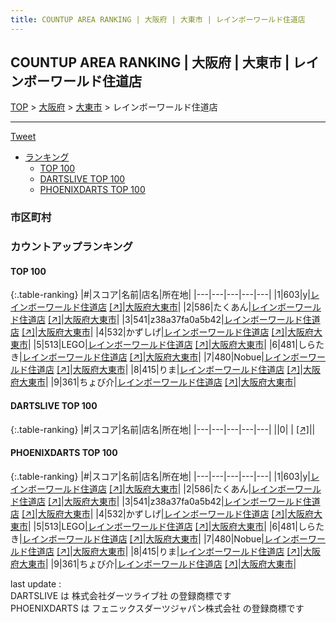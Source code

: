 ```yaml
---
title: COUNTUP AREA RANKING | 大阪府 | 大東市 | レインボーワールド住道店
---
```

## COUNTUP AREA RANKING | 大阪府 | 大東市 | レインボーワールド住道店

[TOP](/darts/rank/) > [大阪府](/darts/rank/大阪府/) > [大東市](/darts/rank/大阪府/大東市/) > レインボーワールド住道店

___

<a href="https://twitter.com/share?ref_src=twsrc%5Etfw" data-text="COUNTUP AREA RANKING | 大阪府大東市レインボーワールド住道店" class="twitter-share-button" data-hashtags="DARTSLIVE,PHOENIXDARTS,darts,ダーツ" data-show-count="false">Tweet</a>

* [ランキング](#カウントアップランキング)
    * [TOP 100](#top-100)
    * [DARTSLIVE TOP 100](#dartslive-top-100)
    * [PHOENIXDARTS TOP 100](#phoenixdarts-top-100)

### 市区町村

<ul>

</ul>

### カウントアップランキング

#### TOP 100



{:.table-ranking}
|#|スコア|名前|店名|所在地|
|---|---|---|---|---|
|1|603|<span class="rank-name-pd">y</span>|<a href="/darts/rank/shops/59196.html">レインボーワールド住道店</a> <a href="https://vs.phoenixdarts.com/jp/shop/shopDetailInfo/s_59196?s_seq=59196">[↗]</a>|<a href="/darts/rank/大阪府/大東市">大阪府大東市</a>|
|2|586|<span class="rank-name-pd">たくあん</span>|<a href="/darts/rank/shops/59196.html">レインボーワールド住道店</a> <a href="https://vs.phoenixdarts.com/jp/shop/shopDetailInfo/s_59196?s_seq=59196">[↗]</a>|<a href="/darts/rank/大阪府/大東市">大阪府大東市</a>|
|3|541|<span class="rank-name-pd">z38a37fa0a5b42</span>|<a href="/darts/rank/shops/59196.html">レインボーワールド住道店</a> <a href="https://vs.phoenixdarts.com/jp/shop/shopDetailInfo/s_59196?s_seq=59196">[↗]</a>|<a href="/darts/rank/大阪府/大東市">大阪府大東市</a>|
|4|532|<span class="rank-name-pd">かずしげ</span>|<a href="/darts/rank/shops/59196.html">レインボーワールド住道店</a> <a href="https://vs.phoenixdarts.com/jp/shop/shopDetailInfo/s_59196?s_seq=59196">[↗]</a>|<a href="/darts/rank/大阪府/大東市">大阪府大東市</a>|
|5|513|<span class="rank-name-pd">LEGO</span>|<a href="/darts/rank/shops/59196.html">レインボーワールド住道店</a> <a href="https://vs.phoenixdarts.com/jp/shop/shopDetailInfo/s_59196?s_seq=59196">[↗]</a>|<a href="/darts/rank/大阪府/大東市">大阪府大東市</a>|
|6|481|<span class="rank-name-pd">しらたき</span>|<a href="/darts/rank/shops/59196.html">レインボーワールド住道店</a> <a href="https://vs.phoenixdarts.com/jp/shop/shopDetailInfo/s_59196?s_seq=59196">[↗]</a>|<a href="/darts/rank/大阪府/大東市">大阪府大東市</a>|
|7|480|<span class="rank-name-pd">Nobue</span>|<a href="/darts/rank/shops/59196.html">レインボーワールド住道店</a> <a href="https://vs.phoenixdarts.com/jp/shop/shopDetailInfo/s_59196?s_seq=59196">[↗]</a>|<a href="/darts/rank/大阪府/大東市">大阪府大東市</a>|
|8|415|<span class="rank-name-pd">りま</span>|<a href="/darts/rank/shops/59196.html">レインボーワールド住道店</a> <a href="https://vs.phoenixdarts.com/jp/shop/shopDetailInfo/s_59196?s_seq=59196">[↗]</a>|<a href="/darts/rank/大阪府/大東市">大阪府大東市</a>|
|9|361|<span class="rank-name-pd">ちょび介</span>|<a href="/darts/rank/shops/59196.html">レインボーワールド住道店</a> <a href="https://vs.phoenixdarts.com/jp/shop/shopDetailInfo/s_59196?s_seq=59196">[↗]</a>|<a href="/darts/rank/大阪府/大東市">大阪府大東市</a>|


#### DARTSLIVE TOP 100



{:.table-ranking}
|#|スコア|名前|店名|所在地|
|---|---|---|---|---|
||0|<span class="rank-name-dl"> </span>|<a href="/darts/rank/shops/.html"></a> <a href="">[↗]</a>|<a href="/darts/rank//"></a>|


#### PHOENIXDARTS TOP 100



{:.table-ranking}
|#|スコア|名前|店名|所在地|
|---|---|---|---|---|
|1|603|<span class="rank-name-pd">y</span>|<a href="/darts/rank/shops/59196.html">レインボーワールド住道店</a> <a href="https://vs.phoenixdarts.com/jp/shop/shopDetailInfo/s_59196?s_seq=59196">[↗]</a>|<a href="/darts/rank/大阪府/大東市">大阪府大東市</a>|
|2|586|<span class="rank-name-pd">たくあん</span>|<a href="/darts/rank/shops/59196.html">レインボーワールド住道店</a> <a href="https://vs.phoenixdarts.com/jp/shop/shopDetailInfo/s_59196?s_seq=59196">[↗]</a>|<a href="/darts/rank/大阪府/大東市">大阪府大東市</a>|
|3|541|<span class="rank-name-pd">z38a37fa0a5b42</span>|<a href="/darts/rank/shops/59196.html">レインボーワールド住道店</a> <a href="https://vs.phoenixdarts.com/jp/shop/shopDetailInfo/s_59196?s_seq=59196">[↗]</a>|<a href="/darts/rank/大阪府/大東市">大阪府大東市</a>|
|4|532|<span class="rank-name-pd">かずしげ</span>|<a href="/darts/rank/shops/59196.html">レインボーワールド住道店</a> <a href="https://vs.phoenixdarts.com/jp/shop/shopDetailInfo/s_59196?s_seq=59196">[↗]</a>|<a href="/darts/rank/大阪府/大東市">大阪府大東市</a>|
|5|513|<span class="rank-name-pd">LEGO</span>|<a href="/darts/rank/shops/59196.html">レインボーワールド住道店</a> <a href="https://vs.phoenixdarts.com/jp/shop/shopDetailInfo/s_59196?s_seq=59196">[↗]</a>|<a href="/darts/rank/大阪府/大東市">大阪府大東市</a>|
|6|481|<span class="rank-name-pd">しらたき</span>|<a href="/darts/rank/shops/59196.html">レインボーワールド住道店</a> <a href="https://vs.phoenixdarts.com/jp/shop/shopDetailInfo/s_59196?s_seq=59196">[↗]</a>|<a href="/darts/rank/大阪府/大東市">大阪府大東市</a>|
|7|480|<span class="rank-name-pd">Nobue</span>|<a href="/darts/rank/shops/59196.html">レインボーワールド住道店</a> <a href="https://vs.phoenixdarts.com/jp/shop/shopDetailInfo/s_59196?s_seq=59196">[↗]</a>|<a href="/darts/rank/大阪府/大東市">大阪府大東市</a>|
|8|415|<span class="rank-name-pd">りま</span>|<a href="/darts/rank/shops/59196.html">レインボーワールド住道店</a> <a href="https://vs.phoenixdarts.com/jp/shop/shopDetailInfo/s_59196?s_seq=59196">[↗]</a>|<a href="/darts/rank/大阪府/大東市">大阪府大東市</a>|
|9|361|<span class="rank-name-pd">ちょび介</span>|<a href="/darts/rank/shops/59196.html">レインボーワールド住道店</a> <a href="https://vs.phoenixdarts.com/jp/shop/shopDetailInfo/s_59196?s_seq=59196">[↗]</a>|<a href="/darts/rank/大阪府/大東市">大阪府大東市</a>|


<div class="footer border-top border-gray-light mt-5 pt-3 text-right text-gray">
    last update : <span style="font-weight: italic" id="foot_last_modified"></span><br />
    DARTSLIVE は 株式会社ダーツライブ社 の登録商標です<br />
    PHOENIXDARTS は フェニックスダーツジャパン株式会社 の登録商標です<br />
</div>

<script src="https://cdnjs.cloudflare.com/ajax/libs/jquery.tablesorter/2.31.3/js/jquery.tablesorter.min.js" integrity="sha512-qzgd5cYSZcosqpzpn7zF2ZId8f/8CHmFKZ8j7mU4OUXTNRd5g+ZHBPsgKEwoqxCtdQvExE5LprwwPAgoicguNg==" crossorigin="anonymous" referrerpolicy="no-referrer"></script>
<link rel="stylesheet" href="https://cdnjs.cloudflare.com/ajax/libs/jquery.tablesorter/2.31.3/css/theme.default.min.css" integrity="sha512-wghhOJkjQX0Lh3NSWvNKeZ0ZpNn+SPVXX1Qyc9OCaogADktxrBiBdKGDoqVUOyhStvMBmJQ8ZdMHiR3wuEq8+w==" crossorigin="anonymous" referrerpolicy="no-referrer" />
<script>
$(function() {
    $(".table-ranking").tablesorter({sortList:[[0, 0]]});
    $("#foot_last_modified").text(formatDate(new Date(document.lastModified), 'yyyy-MM-dd HH:mm:ss'));
});
</script>

<script async src="https://platform.twitter.com/widgets.js" charset="utf-8"></script>